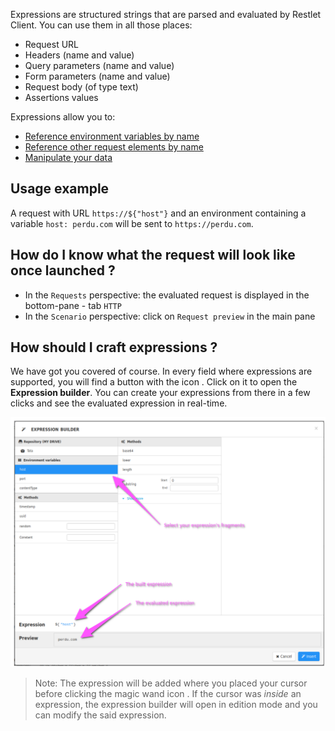 Expressions are structured strings that are parsed and evaluated by Restlet Client.
You can use them in all those places:

* Request URL
* Headers (name and value)
* Query parameters (name and value)
* Form parameters (name and value)
* Request body (of type text)
* Assertions values

Expressions allow you to:

* [Reference environment variables by name](./environments)
* [Reference other request elements by name](./reuse-request-or-response-parts)
* [Manipulate your data](./functions)

<a class="anchor" name="usage-example"></a>
## Usage example

A request with URL `https://${"host"}` and an environment containing a variable `host: perdu.com` will be sent to
`https://perdu.com`.

<a class="anchor" name="how-do-i-know-what-the-request-will-look-like-once-launched"></a>
## How do I know what the request will look like once launched ?

* In the `Requests` perspective: the evaluated request is displayed in the bottom-pane - tab `HTTP`
* In the `Scenario` perspective: click on `Request preview` in the main pane

<a class="anchor" name="how-should-i-craft-expressions"></a>
## How should I craft expressions ?

We have got you covered of course. In every field where expressions are supported, you will find a button with the icon
<i class="fa fa-magic" aria-hidden="true"></i>. Click on it to open the __Expression builder__. You can create your
expressions from there in a few clicks and see the evaluated expression in real-time.

<!-- IN SCREENSHOT: MODAL_EXPRESSION_BUILDER -->
![expression builder](./images/expression_builder.png)

> Note: The expression will be added where you placed your cursor before clicking the magic wand icon
<i class="fa fa-magic" aria-hidden="true"></i>. If the cursor was _inside_ an expression, the expression builder
will open in edition mode and you can modify the said expression.
